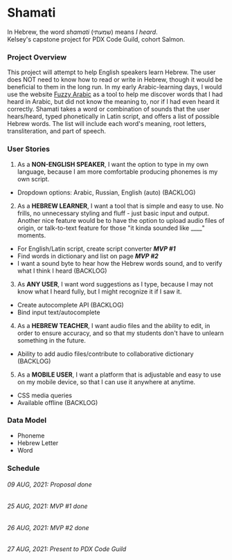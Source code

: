 # Shamati
In Hebrew, the word *shamati* (שמעתי) means *I heard*.  
Kelsey's capstone project for PDX Code Guild, cohort Salmon.

### Project Overview
This project will attempt to help English speakers learn Hebrew. The user does NOT need to know how to read or write in Hebrew, though it would be beneficial to them in the long run. In my early Arabic-learning days, I would use the website [Fuzzy Arabic](http://fuzzyarabic.herokuapp.com/) as a tool to help me discover words that I had heard in Arabic, but did not know the meaning to, nor if I had even heard it correctly. Shamati takes a word or combination of sounds that the user hears/heard, typed phonetically in Latin script, and offers a list of possible Hebrew words. The list will include each word's meaning, root letters, transliteration, and part of speech.

### User Stories
1. As a **NON-ENGLISH SPEAKER**, I want the option to type in my own language, because I am more comfortable producing phonemes is my own script. 
* Dropdown options: Arabic, Russian, English (auto) (BACKLOG)
2. As a **HEBREW LEARNER**, I want a tool that is simple and easy to use. No frills, no unnecessary styling and fluff - just basic input and output. Another nice feature would be to have the option to upload audio files of origin, or talk-to-text feature for those "it kinda sounded like ____" moments.
* For English/Latin script, create script converter ***MVP #1***
* Find words in dictionary and list on page ***MVP #2***
* I want a sound byte to hear how the Hebrew words sound, and to verify what I think I heard (BACKLOG)
3. As **ANY USER**, I want word suggestions as I type, because I may not know what I heard fully, but I might recognize it if I saw it.
* Create autocomplete API (BACKLOG)
* Bind input text/autocomplete
4. As a **HEBREW TEACHER**, I want audio files and the ability to edit, in order to ensure accuracy, and so that my students don't have to unlearn something in the future. 
* Ability to add audio files/contribute to collaborative dictionary (BACKLOG)
5. As a **MOBILE USER**, I want a platform that is adjustable and easy to use on my mobile device, so that I can use it anywhere at anytime.
* CSS media queries
* Available offline (BACKLOG)

### Data Model
* Phoneme
* Hebrew Letter 
* Word

### Schedule 
###### 09 AUG, 2021: Proposal done
###### 25 AUG, 2021: MVP #1 done 
###### 26 AUG, 2021: MVP #2 done
###### 27 AUG, 2021: Present to PDX Code Guild
